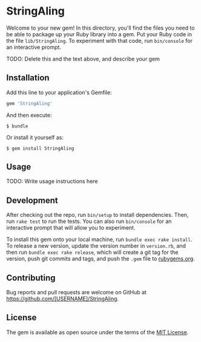# StringAling

Welcome to your new gem! In this directory, you'll find the files you need to be able to package up your Ruby library into a gem. Put your Ruby code in the file `lib/StringAling`. To experiment with that code, run `bin/console` for an interactive prompt.

TODO: Delete this and the text above, and describe your gem

## Installation

Add this line to your application's Gemfile:

```ruby
gem 'StringAling'
```

And then execute:

    $ bundle

Or install it yourself as:

    $ gem install StringAling

## Usage

TODO: Write usage instructions here

## Development

After checking out the repo, run `bin/setup` to install dependencies. Then, run `rake test` to run the tests. You can also run `bin/console` for an interactive prompt that will allow you to experiment.

To install this gem onto your local machine, run `bundle exec rake install`. To release a new version, update the version number in `version.rb`, and then run `bundle exec rake release`, which will create a git tag for the version, push git commits and tags, and push the `.gem` file to [rubygems.org](https://rubygems.org).

## Contributing

Bug reports and pull requests are welcome on GitHub at https://github.com/[USERNAME]/StringAling.

## License

The gem is available as open source under the terms of the [MIT License](http://opensource.org/licenses/MIT).
